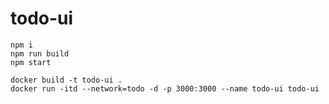 # todo-ui

```
npm i
npm run build
npm start
```

```
docker build -t todo-ui .
docker run -itd --network=todo -d -p 3000:3000 --name todo-ui todo-ui
```
